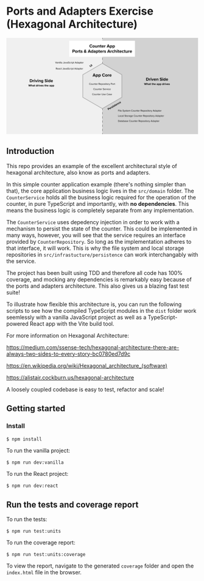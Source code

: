 # Ports and Adapters Exercise (Hexagonal Architecture)

![Ports and Adapters Architecture](/assets/architecture-hero.png "Ports and Adpaters Architecture")

## Introduction

This repo provides an example of the excellent architectural style of hexagonal architecture, also know as ports and adapters.

In this simple counter application example (there's nothing simpler than that), the core application business logic lives in the `src/domain` folder. The `CounterService` holds all the business logic required for the operation of the counter, in pure TypeScript and importantly, with **no dependencies**. This means the business logic is completely separate from any implementation.

The `CounterService` uses depedency injection in order to work with a mechanism to persist the state of the counter. This could be implemented in many ways, however, you will see that the service requires an interface provided by `CounterRepository`. So long as the implementation adheres to that interface, it will work. This is why the file system and local storage repositories in `src/infrastucture/persistence` can work interchangably with the service.

The project has been built using TDD and therefore all code has 100% coverage, and mocking any dependencies is remarkably easy because of the ports and adapters architecture. This also gives us a blazing fast test suite!

To illustrate how flexible this architecture is, you can run the following scripts to see how the compiled TypeScript modules in the `dist` folder work seemlessly with a vanilla JavaScript project as well as a TypeScript-powered React app with the Vite build tool.

For more information on Hexagonal Architecture:

https://medium.com/ssense-tech/hexagonal-architecture-there-are-always-two-sides-to-every-story-bc0780ed7d9c

https://en.wikipedia.org/wiki/Hexagonal_architecture_(software)

https://alistair.cockburn.us/hexagonal-architecture

A loosely coupled codebase is easy to test, refactor and scale!

## Getting started

### Install

```shell
$ npm install
```

To run the vanilla project:

```shell
$ npm run dev:vanilla
```

To run the React project:

```shell
$ npm run dev:react
```

## Run the tests and coverage report

To run the tests:

```shell
$ npm run test:units
```

To run the coverage report:

```shell
$ npm run test:units:coverage
```

To view the report, navigate to the generated `coverage` folder and open the `index.html` file in the browser.
